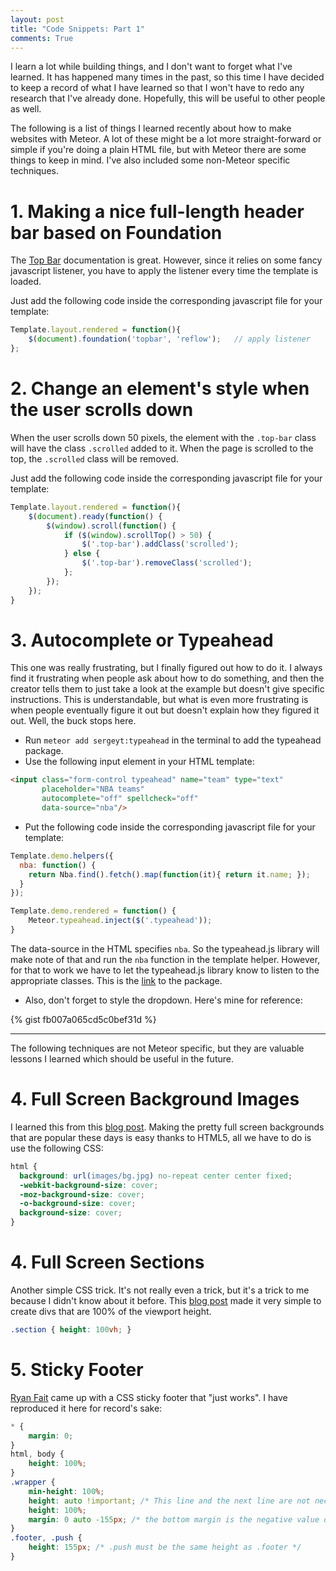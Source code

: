 ```yaml
---
layout: post
title: "Code Snippets: Part 1"
comments: True
---
```


I learn a lot while building things, and I don't want to forget what I've learned. It has happened many times in the past, so this time I have decided to keep a record of what I have learned so that I won't have to redo any research that I've already done. Hopefully, this will be useful to other people as well.

The following is a list of things I learned recently about how to make websites with Meteor. A lot of these might be a lot more straight-forward or simple if you're doing a plain HTML file, but with Meteor there are some things to keep in mind. I've also included some non-Meteor specific techniques.

# 1. Making a nice full-length header bar based on Foundation

The [Top Bar](http://foundation.zurb.com/docs/components/topbar.html) documentation is great. However, since it relies on some fancy javascript listener, you have to apply the listener every time the template is loaded.

Just add the following code inside the corresponding javascript file for your template:

```javascript
Template.layout.rendered = function(){
	$(document).foundation('topbar', 'reflow');   // apply listener
};
```

# 2. Change an element's style when the user scrolls down

When the user scrolls down 50 pixels, the element with the `.top-bar` class will have the class `.scrolled` added to it. When the page is scrolled to the top, the `.scrolled` class will be removed.

Just add the following code inside the corresponding javascript file for your template:

```javascript
Template.layout.rendered = function(){
	$(document).ready(function() {
		$(window).scroll(function() {
			if ($(window).scrollTop() > 50) {
				$('.top-bar').addClass('scrolled');
			} else {
				$('.top-bar').removeClass('scrolled');
			};
		});
	});
}
```

# 3. Autocomplete or Typeahead

This one was really frustrating, but I finally figured out how to do it. I always find it frustrating when people ask about how to do something, and then the creator tells them to just take a look at the example but doesn't give specific instructions. This is understandable, but what is even more frustrating is when people eventually figure it out but doesn't explain how they figured it out. Well, the buck stops here.

- Run `meteor add sergeyt:typeahead` in the terminal to add the typeahead package.
- Use the following input element in your HTML template:

```html
<input class="form-control typeahead" name="team" type="text"
       placeholder="NBA teams"
       autocomplete="off" spellcheck="off"
       data-source="nba"/>
```

- Put the following code inside the corresponding javascript file for your template:

```javascript
Template.demo.helpers({
  nba: function() {
  	return Nba.find().fetch().map(function(it){ return it.name; });
  }
});

Template.demo.rendered = function() {
	Meteor.typeahead.inject($('.typeahead'));
}
```

The data-source in the HTML specifies `nba`. So the typeahead.js library will make note of that and run the `nba` function in the template helper. However, for that to work we have to let the typeahead.js library know to listen to the appropriate classes. This is the [link](https://atmospherejs.com/sergeyt/typeahead) to the package.

- Also, don't forget to style the dropdown. Here's mine for reference:

{% gist fb007a065cd5c0bef31d %}

----

The following techniques are not Meteor specific, but they are valuable lessons I learned which should be useful in the future.

# 4. Full Screen Background Images

I learned this from this [blog post](http://css-tricks.com/perfect-full-page-background-image/). Making the pretty full screen backgrounds that are popular these days is easy thanks to HTML5, all we have to do is use the following CSS:

```css
html { 
  background: url(images/bg.jpg) no-repeat center center fixed; 
  -webkit-background-size: cover;
  -moz-background-size: cover;
  -o-background-size: cover;
  background-size: cover;
}
```

# 4. Full Screen Sections

Another simple CSS trick. It's not really even a trick, but it's a trick to me because I didn't know about it before. This [blog post](https://medium.com/@ckor/make-full-screen-sections-with-1-line-of-css-b82227c75cbd) made it very simple to create divs that are 100% of the viewport height.

```css
.section { height: 100vh; }
```

# 5. Sticky Footer

[Ryan Fait](http://ryanfait.com/sticky-footer/) came up with a CSS sticky footer that "just works". I have reproduced it here for record's sake:

```css
* {
	margin: 0;
}
html, body {
	height: 100%;
}
.wrapper {
	min-height: 100%;
	height: auto !important; /* This line and the next line are not necessary unless you need IE6 support */
	height: 100%;
	margin: 0 auto -155px; /* the bottom margin is the negative value of the footer's height */
}
.footer, .push {
	height: 155px; /* .push must be the same height as .footer */
}
```
